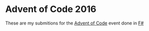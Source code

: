 # Advent of Code 2016
These are my submitions for the [Advent of Code](http://adventofcode.com/2016/) event done in [F#](http://fsharp.org/)
